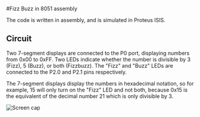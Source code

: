 #Fizz Buzz in 8051 assembly

The code is written in assembly, and is simulated in Proteus ISIS.


## Circuit

Two 7-segment displays are connected to the P0 port, displaying numbers from 0x00 to 0xFF. Two LEDs indicate whether the number is divisible by 3 (Fizz), 5 (Buzz), or both (Fizzbuzz). The "Fizz" and "Buzz" LEDs are connected to the P2.0 and P2.1 pins respectively.

The 7-segment displays display the numbers in hexadecimal notation, so for example, 15 will only turn on the "Fizz" LED and not both, because 0x15 is the equivalent of the decimal number 21 which is only divisible by 3.

![Screen cap](http://i.imgur.com/dS1t0Jg.gif)
